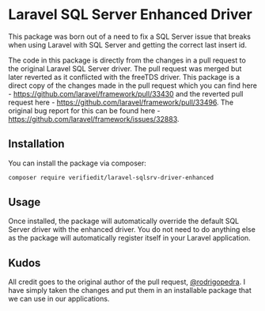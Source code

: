 # Laravel SQL Server Enhanced Driver

This package was born out of a need to fix a SQL Server issue that breaks when using Laravel with SQL Server and getting
the correct last insert id.

The code in this package is directly from the changes in a pull request to the original Laravel SQL Server driver. The
pull request was merged but later reverted as it conflicted with the freeTDS driver. This package is a direct copy of
the changes made in the pull request which you can find here - https://github.com/laravel/framework/pull/33430 and the
reverted pull request here - https://github.com/laravel/framework/pull/33496. The original bug report for this can be
found here - https://github.com/laravel/framework/issues/32883.

## Installation

You can install the package via composer:

```bash
composer require verifiedit/laravel-sqlsrv-driver-enhanced
```

## Usage

Once installed, the package will automatically override the default SQL Server driver with the enhanced driver. You do
not need to do anything else as the package will automatically register itself in your Laravel application.

## Kudos

All credit goes to the original author of the pull request, [@rodrigopedra](https://github.com/rodrigopedra). I have
simply taken the changes and put them in an installable package that we can use in our applications.